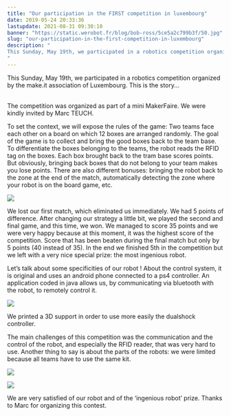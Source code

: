 ```yaml
---
title: "Our participation in the FIRST competition in luxembourg"
date: 2019-05-24 20:33:36
lastupdate: 2021-08-31 09:30:10
banner: "https://static.werobot.fr/blog/bob-ross/5ce5a2c799b3f/50.jpg"
slug: "our-participation-in-the-first-competition-in-luxembourg"
description: " 
This Sunday, May 19th, we participated in a robotics competition organized by the make.it association of Luxembourg. This is the story...
"
---
```

This Sunday, May 19th, we participated in a robotics competition organized by the make.it association of Luxembourg. This is the story...

<br>
The competition was organized as part of a mini MakerFaire. We were kindly invited by Marc TEUCH.
<br>

To set the context, we will expose the rules of the game: Two teams face each other on a board on which 12 boxes are arranged randomly. The goal of the game is to collect and bring the good boxes back to the team base. To differentiate the boxes belonging to the teams, the robot reads the RFID tag on the boxes. Each box brought back to the tram base scores points. But obviously, bringing back boxes that do not belong to your team makes you lose points. There are also different bonuses: bringing the robot back to the zone at the end of the match, automatically detecting the zone where your robot is on the board game, etc.


![](https://static.werobot.fr/blog/bob-ross/5ce83663f0d7b/50.jpg)
 
We lost our first match, which eliminated us immediately. We had 5 points of difference. After changing our strategy a little bit, we played the second and final game, and this time, we won. We managed to score 35 points and we were very happy because at this moment, it was the highest score of the competition. Score that has been beaten during the final match but only by 5 points (40 instead of 35). In the end we finished 5th in the competition but we left with a very nice special prize: the most ingenious robot. 


Let’s talk about some specificities of our robot ! About the control system, it is original and uses an android phone connected to a ps4 controller. An application coded in java allows us, by communicating via bluetooth with the robot, to remotely control it. 

![](https://static.werobot.fr/blog/bob-ross/5ce835c92cea4/50.jpg)

We printed a 3D support in order to use more easily the dualshock controller.

The main challenges of this competition was the communication and the control of the robot, and especially the RFID reader, that was very hard to use.
Another thing to say is about the parts of the robots: we were limited because all teams have to use the same kit.

![](https://static.werobot.fr/blog/bob-ross/5ce5a2c799b3f/50.jpg)

![](https://static.werobot.fr/blog/bob-ross/5ce5a53c9224c/50.jpg)

 We are very satisfied of our robot and of the ‘ingenious robot’ prize. Thanks to Marc for organizing this contest.



    